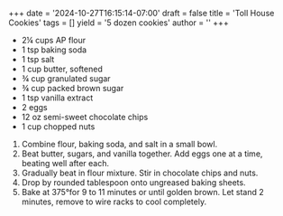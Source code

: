 +++
date = '2024-10-27T16:15:14-07:00'
draft = false
title = 'Toll House Cookies'
tags = []
yield = '5 dozen cookies'
author = ''
+++

* 2¼ cups AP flour
* 1 tsp baking soda
* 1 tsp salt
* 1 cup butter, softened
* ¾ cup granulated sugar
* ¾ cup packed brown sugar
* 1 tsp vanilla extract
* 2 eggs
* 12 oz semi-sweet chocolate chips
* 1 cup chopped nuts

1. Combine flour, baking soda, and salt in a small bowl.
2. Beat butter, sugars, and vanilla together. Add eggs one at a time, beating well after each.
3. Gradually beat in flour mixture. Stir in chocolate chips and nuts. 
4. Drop by rounded tablespoon onto ungreased baking sheets.
5. Bake at 375°for 9 to 11 minutes or until golden brown. Let stand 2 minutes, remove to wire racks to cool completely.
